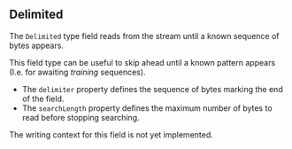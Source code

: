 ## Delimited

The `Delimited` type field reads from the stream until a known sequence of bytes appears.

This field type can be useful to skip ahead until a known pattern appears (I.e. for awaiting *training* sequences).

* The `delimiter` property defines the sequence of bytes marking the end of the field.
* The `searchLength` property defines the maximum number of bytes to read before stopping searching.

The writing context for this field is not yet implemented.